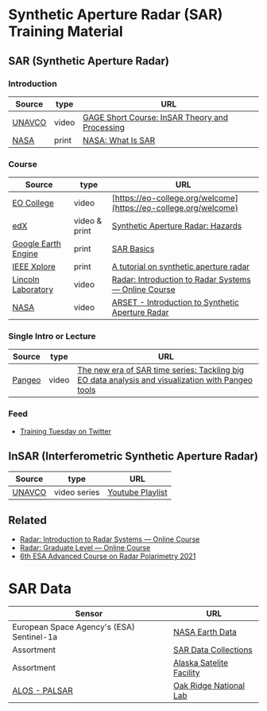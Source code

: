 # Synthetic Aperture Radar (SAR) Training Material

## SAR (Synthetic Aperture Radar)

### Introduction
Source | type | URL
------ | ---- | ---
[UNAVCO](https://www.unavco.org/) | video | [GAGE Short Course: InSAR Theory and Processing](https://www.youtube.com/watch?v=P2Boe7paohs)
[NASA](https://earthdata.nasa.gov/) | print | [NASA: What Is SAR](https://earthdata.nasa.gov/learn/backgrounders/what-is-sar)


### Course
Source | type | URL
------ | ---- | ---
[EO College](https://eo-college.org) | video | [https://eo-college.org/welcome](https://eo-college.org/welcome)
[edX](https://www.edx.org/) | video & print | [Synthetic Aperture Radar: Hazards](https://www.edx.org/course/sar-hazards)
[Google Earth Engine](https://earthengine.google.com/) | print | [SAR Basics](https://developers.google.com/earth-engine/tutorials/community/sar-basics)
[IEEE Xplore](https://ieeexplore.ieee.org) | print | [A tutorial on synthetic aperture radar](https://ieeexplore.ieee.org/document/6504845)
[Lincoln Laboratory](https://www.ll.mit.edu) | video | [Radar: Introduction to Radar Systems — Online Course](https://www.ll.mit.edu/outreach/radar-introduction-radar-systems-online-course)
[NASA](https://appliedsciences.nasa.gov/) | video | [ARSET - Introduction to Synthetic Aperture Radar](https://appliedsciences.nasa.gov/join-mission/training/english/arset-introduction-synthetic-aperture-radar)

### Single Intro or Lecture
Source | type | URL
------ | ---- | ---
[Pangeo](https://discourse.pangeo.io/) | video | [The new era of SAR time series: Tackling big EO data analysis and visualization with Pangeo tools](https://discourse.pangeo.io/t/may-12-2021-the-new-era-of-sar-time-series-tackling-big-eo-data-analysis-and-visualization-with-pangeo-tools/1475)

### Feed
* [Training Tuesday on Twitter](https://twitter.com/search?q=%23TrainingTuesday%20%40sistersofSAR&src=typed_query)

## InSAR (Interferometric Synthetic Aperture Radar) 
Source | type | URL
------ | ---- | ---
[UNAVCO](https://www.unavco.org/) | video series | [Youtube Playlist](https://www.youtube.com/user/unavcovideos/playlists)

## Related
* [Radar: Introduction to Radar Systems — Online Course](https://www.ll.mit.edu/outreach/radar-introduction-radar-systems-online-course)
* [Radar: Graduate Level — Online Course](https://www.ll.mit.edu/outreach/radar-graduate-level-online-course)
* [6th ESA Advanced Course on Radar Polarimetry 2021](https://eo4society.esa.int/event/6th-advanced-polarimetry-2021/)

# SAR Data
Sensor | URL
------ | ---
European Space Agency's (ESA) Sentinel-1a | [NASA Earth Data](https://search.earthdata.nasa.gov/search?q=SAR&fdc=Alaska%20Satellite%20Facility)
Assortment | [SAR Data Collections](https://www.unavco.org/data/sar/sar.html)
Assortment | [Alaska Satelite Facility](https://asf.alaska.edu/how-to/get-started/)
[ALOS - PALSAR](https://www.eorc.jaxa.jp/ALOS/en/about/palsar.htm) | [Oak Ridge National Lab](https://webmap.ornl.gov/wcsdown/dataset.jsp?ds_id=993)
